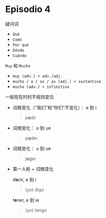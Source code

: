 # Episodio 4

疑问词
- `Qué`
- `Comó`
- `Por qué`
- `Dónde`
- `Cuándo`

`Muy` 和 `Mucho`
- `muy (adv.) + adv./adj.`
- `mucho / a / os / as (adj.) + sustantivo`
- `mucho (adv.) + infinitivo`

一般现在时的不规则变位
- 词根变化（“我们”和“你们”不变化）： e 到 i

  > p**e**dir

- 词根变化： o 到 ue

  > p**o**der

- 词根变化： u 到 ue

  > j**u**gar

- 第一人称 + 词根变化

  d**e**cir, e 到 i
  > (yo) digo

  t**e**ner, e 到 ie
  > (yo) tengo
